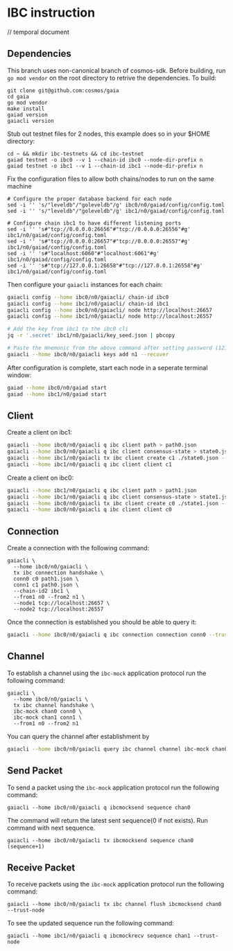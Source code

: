 # IBC instruction

// temporal document

## Dependencies

This branch uses non-canonical branch of cosmos-sdk. Before building, run `go mod vendor` on the root directory to retrive the dependencies. To build:

```shell
git clone git@github.com:cosmos/gaia
cd gaia
go mod vendor
make install
gaiad version
gaiacli version
```

Stub out testnet files for 2 nodes, this example does so in your $HOME directory:

```shell
cd ~ && mkdir ibc-testnets && cd ibc-testnet
gaiad testnet -o ibc0 --v 1 --chain-id ibc0 --node-dir-prefix n
gaiad testnet -o ibc1 --v 1 --chain-id ibc1 --node-dir-prefix n
```

Fix the configuration files to allow both chains/nodes to run on the same machine

```shell
# Configure the proper database backend for each node
sed -i '' 's/"leveldb"/"goleveldb"/g' ibc0/n0/gaiad/config/config.toml
sed -i '' 's/"leveldb"/"goleveldb"/g' ibc1/n0/gaiad/config/config.toml

# Configure chain ibc1 to have different listening ports
sed -i '' 's#"tcp://0.0.0.0:26656"#"tcp://0.0.0.0:26556"#g' ibc1/n0/gaiad/config/config.toml
sed -i '' 's#"tcp://0.0.0.0:26657"#"tcp://0.0.0.0:26557"#g' ibc1/n0/gaiad/config/config.toml
sed -i '' 's#"localhost:6060"#"localhost:6061"#g' ibc1/n0/gaiad/config/config.toml
sed -i '' 's#"tcp://127.0.0.1:26658"#"tcp://127.0.0.1:26558"#g' ibc1/n0/gaiad/config/config.toml
```

Then configure your `gaiacli` instances for each chain:

```bash
gaiacli config --home ibc0/n0/gaiacli/ chain-id ibc0
gaiacli config --home ibc1/n0/gaiacli/ chain-id ibc1
gaiacli config --home ibc0/n0/gaiacli/ node http://localhost:26657
gaiacli config --home ibc1/n0/gaiacli/ node http://localhost:26557

# Add the key from ibc1 to the ibc0 cli
jq -r '.secret' ibc1/n0/gaiacli/key_seed.json | pbcopy

# Paste the mnemonic from the above command after setting password (12345678)
gaiacli --home ibc0/n0/gaiacli keys add n1 --recover
```

After configuration is complete, start each node in a seperate terminal window:

```bash
gaiad --home ibc0/n0/gaiad start
gaiad --home ibc1/n0/gaiad start
```

## Client

Create a client on ibc1:

```bash
gaiacli --home ibc0/n0/gaiacli q ibc client path > path0.json
gaiacli --home ibc0/n0/gaiacli q ibc client consensus-state > state0.json
gaiacli --home ibc1/n0/gaiacli tx ibc client create c1 ./state0.json --from n0
gaiacli --home ibc1/n0/gaiacli q ibc client client c1
```

Create a client on ibc0:

```bash
gaiacli --home ibc1/n0/gaiacli q ibc client path > path1.json
gaiacli --home ibc1/n0/gaiacli q ibc client consensus-state > state1.json
gaiacli --home ibc0/n0/gaiacli tx ibc client create c0 ./state1.json --from n0
gaiacli --home ibc0/n0/gaiacli q ibc client client c0
```

## Connection

Create a connection with the following command:

```shell
gaiacli \
  --home ibc0/n0/gaiacli \
  tx ibc connection handshake \
  conn0 c0 path1.json \
  conn1 c1 path0.json \
  --chain-id2 ibc1 \
  --from1 n0 --from2 n1 \
  --node1 tcp://localhost:26657 \
  --node2 tcp://localhost:26557
```

Once the connection is established you should be able to query it:

```bash
gaiacli --home ibc0/n0/gaiacli q ibc connection connection conn0 --trust-node
```

## Channel

To establish a channel using the `ibc-mock` application protocol run the following command:

```
gaiacli \
  --home ibc0/n0/gaiacli \
  tx ibc channel handshake \
  ibc-mock chan0 conn0 \
  ibc-mock chan1 conn1 \
  --from1 n0 --from2 n1
```

You can query the channel after establishment by

```bash
gaiacli --home ibc0/n0/gaiacli query ibc channel channel ibc-mock chan0 --trust-node
```

## Send Packet

To send a packet using the `ibc-mock` application protocol run the following command:

```
gaiacli --home ibc0/n0/gaiacli q ibcmocksend sequence chan0
```

The command will return the latest sent sequence(0 if not exists). Run command with next sequence.

```
gaiacli --home ibc0/n0/gaiacli tx ibcmocksend sequence chan0 (sequence+1)
```

## Receive Packet

To receive packets using the `ibc-mock` application protocol run the following command:

```
gaiacli --home ibc0/n0/gaiacli tx ibc channel flush ibcmocksend chan0 --trust-node
```

To see the updated sequence run the following command:

```
gaiacli --home ibc1/n0/gaiacli q ibcmockrecv sequence chan1 --trust-node
```
